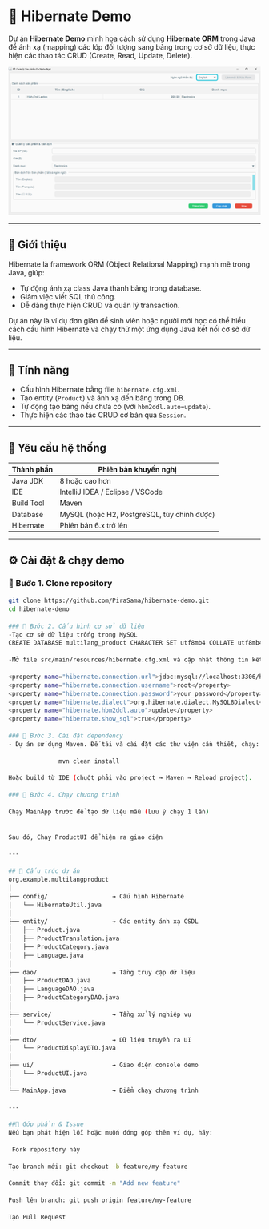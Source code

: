 # 🧩 Hibernate Demo

Dự án **Hibernate Demo** minh họa cách sử dụng **Hibernate ORM** trong Java để ánh xạ (mapping) các lớp đối tượng sang bảng trong cơ sở dữ liệu, thực hiện các thao tác CRUD (Create, Read, Update, Delete).

![Hibernate demo UI](ui-demoHibernate.png)

---

## 🧠 Giới thiệu

Hibernate là framework ORM (Object Relational Mapping) mạnh mẽ trong Java, giúp:

- Tự động ánh xạ class Java thành bảng trong database.  
- Giảm việc viết SQL thủ công.  
- Dễ dàng thực hiện CRUD và quản lý transaction.  

Dự án này là ví dụ đơn giản để sinh viên hoặc người mới học có thể hiểu cách cấu hình Hibernate và chạy thử một ứng dụng Java kết nối cơ sở dữ liệu.

---

## 🚀 Tính năng

- Cấu hình Hibernate bằng file `hibernate.cfg.xml`.  
- Tạo entity (`Product`) và ánh xạ đến bảng trong DB.  
- Tự động tạo bảng nếu chưa có (với `hbm2ddl.auto=update`).  
- Thực hiện các thao tác CRUD cơ bản qua `Session`.  

---

## 🧩 Yêu cầu hệ thống

| Thành phần | Phiên bản khuyến nghị |
|-------------|-----------------------|
| Java JDK    | 8 hoặc cao hơn        |
| IDE         | IntelliJ IDEA / Eclipse / VSCode |
| Build Tool  | Maven                 |
| Database    | MySQL (hoặc H2, PostgreSQL, tùy chỉnh được) |
| Hibernate   | Phiên bản 6.x trở lên |

---

## ⚙️ Cài đặt & chạy demo

### 🔹 Bước 1. Clone repository
```bash
git clone https://github.com/PiraSama/hibernate-demo.git
cd hibernate-demo

### 🔹 Bước 2. Cấu hình cơ sở dữ liệu
-Tạo cơ sở dữ liệu trống trong MySQL
CREATE DATABASE multilang_product CHARACTER SET utf8mb4 COLLATE utf8mb4_unicode_ci;

-Mở file src/main/resources/hibernate.cfg.xml và cập nhật thông tin kết nối:

<property name="hibernate.connection.url">jdbc:mysql://localhost:3306/hibernate_demo</property>
<property name="hibernate.connection.username">root</property>
<property name="hibernate.connection.password">your_password</property>
<property name="hibernate.dialect">org.hibernate.dialect.MySQL8Dialect</property>
<property name="hibernate.hbm2ddl.auto">update</property>
<property name="hibernate.show_sql">true</property>

### 🔹 Bước 3. Cài đặt dependency
- Dự án sử dụng Maven. Để tải và cài đặt các thư viện cần thiết, chạy:

              mvn clean install

Hoặc build từ IDE (chuột phải vào project → Maven → Reload project).

### 🔹 Bước 4. Chạy chương trình

Chạy MainApp trước để tạo dữ liệu mẫu (Lưu ý chạy 1 lần)


Sau đó, Chạy ProductUI để hiện ra giao diện

---

## 📂 Cấu trúc dự án
org.example.multilangproduct
│
├── config/                  → Cấu hình Hibernate
│   └── HibernateUtil.java
│
├── entity/                  → Các entity ánh xạ CSDL
│   ├── Product.java
│   ├── ProductTranslation.java
│   ├── ProductCategory.java
│   ├── Language.java
│
├── dao/                     → Tầng truy cập dữ liệu
│   ├── ProductDAO.java
│   ├── LanguageDAO.java
│   ├── ProductCategoryDAO.java
│
├── service/                 → Tầng xử lý nghiệp vụ
│   └── ProductService.java
│
├── dto/                     → Dữ liệu truyền ra UI
│   └── ProductDisplayDTO.java
│
├── ui/                      → Giao diện console demo
│   └── ProductUI.java
│
└── MainApp.java             → Điểm chạy chương trình

---

##🤝 Góp phần & Issue
Nếu bạn phát hiện lỗi hoặc muốn đóng góp thêm ví dụ, hãy:

 Fork repository này

Tạo branch mới: git checkout -b feature/my-feature

Commit thay đổi: git commit -m "Add new feature"

Push lên branch: git push origin feature/my-feature

Tạo Pull Request

